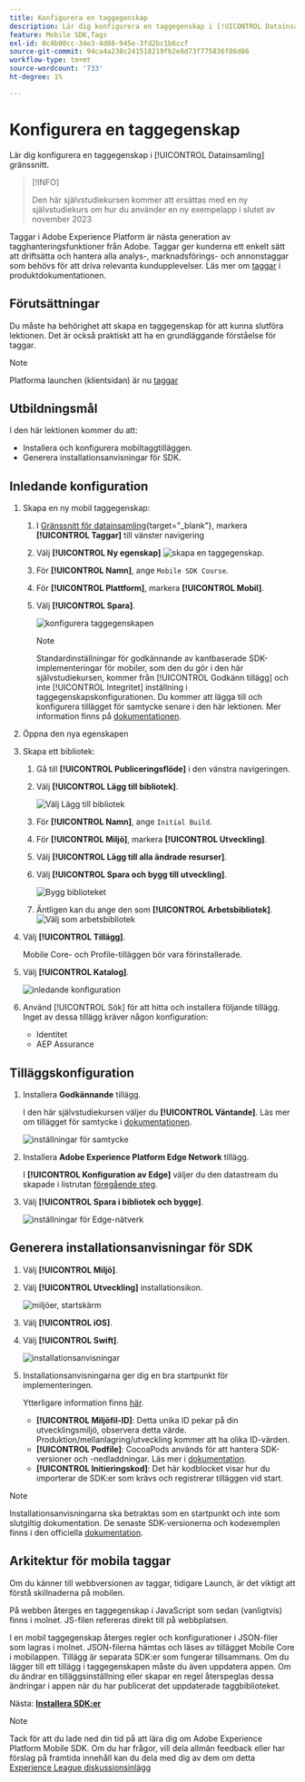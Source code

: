 ```yaml
---
title: Konfigurera en taggegenskap
description: Lär dig konfigurera en taggegenskap i [!UICONTROL Datainsamling] gränssnitt.
feature: Mobile SDK,Tags
exl-id: 0c4b00cc-34e3-4d08-945e-3fd2bc1b6ccf
source-git-commit: 94ca4a238c241518219fb2e8d73f775836f86d86
workflow-type: tm+mt
source-wordcount: '733'
ht-degree: 1%

---
```


# Konfigurera en taggegenskap

Lär dig konfigurera en taggegenskap i [!UICONTROL Datainsamling] gränssnitt.

>[!INFO]
>
> Den här självstudiekursen kommer att ersättas med en ny självstudiekurs om hur du använder en ny exempelapp i slutet av november 2023

Taggar i Adobe Experience Platform är nästa generation av tagghanteringsfunktioner från Adobe. Taggar ger kunderna ett enkelt sätt att driftsätta och hantera alla analys-, marknadsförings- och annonstaggar som behövs för att driva relevanta kundupplevelser. Läs mer om [taggar](https://experienceleague.adobe.com/docs/experience-platform/tags/home.html?lang=sv) i produktdokumentationen.

## Förutsättningar

Du måste ha behörighet att skapa en taggegenskap för att kunna slutföra lektionen. Det är också praktiskt att ha en grundläggande förståelse för taggar.

>[!NOTE]
>
> Platforma launchen (klientsidan) är nu [taggar](https://experienceleague.adobe.com/docs/experience-platform/tags/home.html?lang=en)

## Utbildningsmål

I den här lektionen kommer du att:

* Installera och konfigurera mobiltaggtilläggen.
* Generera installationsanvisningar för SDK.

## Inledande konfiguration

1. Skapa en ny mobil taggegenskap:
   1. I [Gränssnitt för datainsamling](https://experience.adobe.com/data-collection/){target="_blank"}, markera **[!UICONTROL Taggar]** till vänster navigering
   1. Välj **[!UICONTROL Ny egenskap]**
      ![skapa en taggegenskap](assets/mobile-tags-new-property.png).
   1. För **[!UICONTROL Namn]**, ange `Mobile SDK Course`.
   1. För **[!UICONTROL Plattform]**, markera **[!UICONTROL Mobil]**.
   1. Välj  **[!UICONTROL Spara]**.

      ![konfigurera taggegenskapen](assets/mobile-tags-property-config.png)

      >[!NOTE]
      >
      > Standardinställningar för godkännande av kantbaserade SDK-implementeringar för mobiler, som den du gör i den här självstudiekursen, kommer från [!UICONTROL Godkänn tillägg] och inte [!UICONTROL Integritet] inställning i taggegenskapskonfigurationen. Du kommer att lägga till och konfigurera tillägget för samtycke senare i den här lektionen. Mer information finns på [dokumentationen](https://developer.adobe.com/client-sdks/documentation/privacy-and-gdpr/).


1. Öppna den nya egenskapen
1. Skapa ett bibliotek:

   1. Gå till **[!UICONTROL Publiceringsflöde]** i den vänstra navigeringen.
   1. Välj **[!UICONTROL Lägg till bibliotek]**.

      ![Välj Lägg till bibliotek](assets/mobile-tags-create-library.png)

   1. För **[!UICONTROL Namn]**, ange `Initial Build`.
   1. För **[!UICONTROL Miljö]**, markera **[!UICONTROL Utveckling]**.
   1. Välj  **[!UICONTROL Lägg till alla ändrade resurser]**.
   1. Välj **[!UICONTROL Spara och bygg till utveckling]**.

      ![Bygg biblioteket](assets/mobile-tags-save-library.png)

   1. Äntligen kan du ange den som **[!UICONTROL Arbetsbibliotek]**.
      ![Välj som arbetsbibliotek](assets/mobile-tags-working-library.png)
1. Välj **[!UICONTROL Tillägg]**.

   Mobile Core- och Profile-tilläggen bör vara förinstallerade.

1. Välj **[!UICONTROL Katalog]**.

   ![inledande konfiguration](assets/mobile-tags-starting.png)

1. Använd [!UICONTROL Sök] för att hitta och installera följande tillägg. Inget av dessa tillägg kräver någon konfiguration:
   * Identitet
   * AEP Assurance

## Tilläggskonfiguration

1. Installera **Godkännande** tillägg.

   I den här självstudiekursen väljer du **[!UICONTROL Väntande]**. Läs mer om tillägget för samtycke i [dokumentationen](https://developer.adobe.com/client-sdks/documentation/consent-for-edge-network/).

   ![inställningar för samtycke](assets/mobile-tags-extension-consent.png)

1. Installera **Adobe Experience Platform Edge Network** tillägg.

   I **[!UICONTROL Konfiguration av Edge]** väljer du den datastream du skapade i listrutan [föregående steg](create-datastream.md).

1. Välj **[!UICONTROL Spara i bibliotek och bygge]**.

   ![inställningar för Edge-nätverk](assets/mobile-tags-extension-edge.png)


## Generera installationsanvisningar för SDK

1. Välj **[!UICONTROL Miljö]**.

1. Välj **[!UICONTROL Utveckling]** installationsikon.

   ![miljöer, startskärm](assets/mobile-tags-environments.png)

1. Välj **[!UICONTROL iOS]**.

1. Välj **[!UICONTROL Swift]**.

   ![installationsanvisningar](assets/mobile-tags-install-instructions.png)

1. Installationsanvisningarna ger dig en bra startpunkt för implementeringen.

   Ytterligare information finns [här](https://developer.adobe.com/client-sdks/documentation/getting-started/get-the-sdk/).

   * **[!UICONTROL Miljöfil-ID]**: Detta unika ID pekar på din utvecklingsmiljö, observera detta värde. Produktion/mellanlagring/utveckling kommer att ha olika ID-värden.
   * **[!UICONTROL Podfile]**: CocoaPods används för att hantera SDK-versioner och -nedladdningar. Läs mer i [dokumentation](https://cocoapods.org/).
   * **[!UICONTROL Initieringskod]**: Det här kodblocket visar hur du importerar de SDK:er som krävs och registrerar tilläggen vid start.

>[!NOTE]
>Installationsanvisningarna ska betraktas som en startpunkt och inte som slutgiltig dokumentation. De senaste SDK-versionerna och kodexemplen finns i den officiella [dokumentation](https://developer.adobe.com/client-sdks/documentation/).

## Arkitektur för mobila taggar

Om du känner till webbversionen av taggar, tidigare Launch, är det viktigt att förstå skillnaderna på mobilen.

På webben återges en taggegenskap i JavaScript som sedan (vanligtvis) finns i molnet. JS-filen refereras direkt till på webbplatsen.

I en mobil taggegenskap återges regler och konfigurationer i JSON-filer som lagras i molnet. JSON-filerna hämtas och läses av tillägget Mobile Core i mobilappen. Tillägg är separata SDK:er som fungerar tillsammans. Om du lägger till ett tillägg i taggegenskapen måste du även uppdatera appen. Om du ändrar en tilläggsinställning eller skapar en regel återspeglas dessa ändringar i appen när du har publicerat det uppdaterade taggbiblioteket.

Nästa: **[Installera SDK:er](install-sdks.md)**

>[!NOTE]
>
>Tack för att du lade ned din tid på att lära dig om Adobe Experience Platform Mobile SDK. Om du har frågor, vill dela allmän feedback eller har förslag på framtida innehåll kan du dela med dig av dem om detta [Experience League diskussionsinlägg](https://experienceleaguecommunities.adobe.com/t5/adobe-experience-platform-launch/tutorial-discussion-implement-adobe-experience-cloud-in-mobile/td-p/443796)